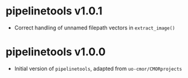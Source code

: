 # pipelinetools v1.0.1

* Correct handling of unnamed filepath vectors in `extract_image()`

# pipelinetools v1.0.0

* Initial version of `pipelinetools`, adapted from `uo-cmor/CMORprojects`
